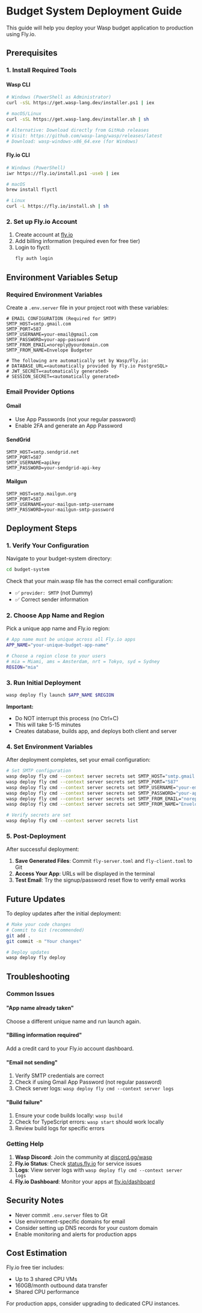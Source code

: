 # Budget System Deployment Guide

This guide will help you deploy your Wasp budget application to production using Fly.io.

## Prerequisites

### 1. Install Required Tools

#### Wasp CLI
```bash
# Windows (PowerShell as Administrator)
curl -sSL https://get.wasp-lang.dev/installer.ps1 | iex

# macOS/Linux
curl -sSL https://get.wasp-lang.dev/installer.sh | sh

# Alternative: Download directly from GitHub releases
# Visit: https://github.com/wasp-lang/wasp/releases/latest
# Download: wasp-windows-x86_64.exe (for Windows)
```

#### Fly.io CLI
```bash
# Windows (PowerShell)
iwr https://fly.io/install.ps1 -useb | iex

# macOS
brew install flyctl

# Linux
curl -L https://fly.io/install.sh | sh
```

### 2. Set up Fly.io Account
1. Create account at [fly.io](https://fly.io)
2. Add billing information (required even for free tier)
3. Login to flyctl:
   ```bash
   fly auth login
   ```

## Environment Variables Setup

### Required Environment Variables

Create a `.env.server` file in your project root with these variables:

```env
# EMAIL CONFIGURATION (Required for SMTP)
SMTP_HOST=smtp.gmail.com
SMTP_PORT=587
SMTP_USERNAME=your-email@gmail.com
SMTP_PASSWORD=your-app-password
SMTP_FROM_EMAIL=noreply@yourdomain.com
SMTP_FROM_NAME=Envelope Budgeter

# The following are automatically set by Wasp/Fly.io:
# DATABASE_URL=<automatically provided by Fly.io PostgreSQL>
# JWT_SECRET=<automatically generated>
# SESSION_SECRET=<automatically generated>
```

### Email Provider Options

#### Gmail
- Use App Passwords (not your regular password)
- Enable 2FA and generate an App Password

#### SendGrid
```env
SMTP_HOST=smtp.sendgrid.net
SMTP_PORT=587
SMTP_USERNAME=apikey
SMTP_PASSWORD=your-sendgrid-api-key
```

#### Mailgun
```env
SMTP_HOST=smtp.mailgun.org
SMTP_PORT=587
SMTP_USERNAME=your-mailgun-smtp-username
SMTP_PASSWORD=your-mailgun-smtp-password
```

## Deployment Steps

### 1. Verify Your Configuration

Navigate to your budget-system directory:
```bash
cd budget-system
```

Check that your main.wasp file has the correct email configuration:
- ✅ `provider: SMTP` (not Dummy)
- ✅ Correct sender information

### 2. Choose App Name and Region

Pick a unique app name and Fly.io region:
```bash
# App name must be unique across all Fly.io apps
APP_NAME="your-unique-budget-app-name"

# Choose a region close to your users
# mia = Miami, ams = Amsterdam, nrt = Tokyo, syd = Sydney
REGION="mia"
```

### 3. Run Initial Deployment

```bash
wasp deploy fly launch $APP_NAME $REGION
```

**Important:** 
- Do NOT interrupt this process (no Ctrl+C)
- This will take 5-15 minutes
- Creates database, builds app, and deploys both client and server

### 4. Set Environment Variables

After deployment completes, set your email configuration:

```bash
# Set SMTP configuration
wasp deploy fly cmd --context server secrets set SMTP_HOST="smtp.gmail.com"
wasp deploy fly cmd --context server secrets set SMTP_PORT="587"
wasp deploy fly cmd --context server secrets set SMTP_USERNAME="your-email@gmail.com"
wasp deploy fly cmd --context server secrets set SMTP_PASSWORD="your-app-password"
wasp deploy fly cmd --context server secrets set SMTP_FROM_EMAIL="noreply@yourdomain.com"
wasp deploy fly cmd --context server secrets set SMTP_FROM_NAME="Envelope Budgeter"

# Verify secrets are set
wasp deploy fly cmd --context server secrets list
```

### 5. Post-Deployment

After successful deployment:

1. **Save Generated Files**: Commit `fly-server.toml` and `fly-client.toml` to Git
2. **Access Your App**: URLs will be displayed in the terminal
3. **Test Email**: Try the signup/password reset flow to verify email works

## Future Updates

To deploy updates after the initial deployment:

```bash
# Make your code changes
# Commit to Git (recommended)
git add .
git commit -m "Your changes"

# Deploy updates
wasp deploy fly deploy
```

## Troubleshooting

### Common Issues

#### "App name already taken"
Choose a different unique name and run launch again.

#### "Billing information required"
Add a credit card to your Fly.io account dashboard.

#### "Email not sending"
1. Verify SMTP credentials are correct
2. Check if using Gmail App Password (not regular password)
3. Check server logs: `wasp deploy fly cmd --context server logs`

#### "Build failure"
1. Ensure your code builds locally: `wasp build`
2. Check for TypeScript errors: `wasp start` should work locally
3. Review build logs for specific errors

### Getting Help

1. **Wasp Discord**: Join the community at [discord.gg/wasp](https://discord.gg/wasp)
2. **Fly.io Status**: Check [status.fly.io](https://status.fly.io) for service issues
3. **Logs**: View server logs with `wasp deploy fly cmd --context server logs`
4. **Fly.io Dashboard**: Monitor your apps at [fly.io/dashboard](https://fly.io/dashboard)

## Security Notes

- Never commit `.env.server` files to Git
- Use environment-specific domains for email
- Consider setting up DNS records for your custom domain
- Enable monitoring and alerts for production apps

## Cost Estimation

Fly.io free tier includes:
- Up to 3 shared CPU VMs
- 160GB/month outbound data transfer
- Shared CPU performance

For production apps, consider upgrading to dedicated CPU instances. 